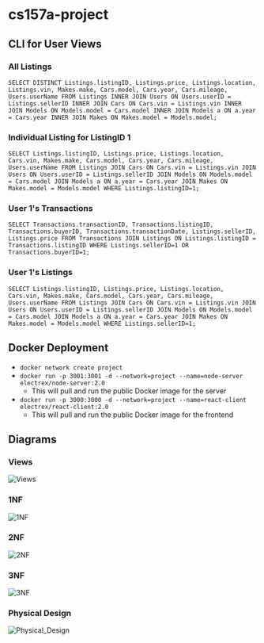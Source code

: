 # cs157a-project

## CLI for User Views

### All Listings 
`SELECT DISTINCT Listings.listingID, Listings.price, Listings.location,
        Listings.vin, Makes.make, Cars.model, Cars.year, Cars.mileage,
        Users.userName
        FROM Listings
        INNER JOIN Users ON Users.userID = Listings.sellerID
        INNER JOIN Cars ON Cars.vin = Listings.vin
        INNER JOIN Models ON Models.model = Cars.model
        INNER JOIN Models a ON a.year = Cars.year
        INNER JOIN Makes ON Makes.model = Models.model;`
        
### Individual Listing for ListingID 1
`SELECT Listings.listingID, Listings.price, Listings.location,
        Cars.vin, Makes.make, Cars.model, Cars.year, Cars.mileage,
        Users.userName
        FROM Listings
        JOIN Cars ON Cars.vin = Listings.vin
        JOIN Users ON Users.userID = Listings.sellerID
        JOIN Models ON Models.model = Cars.model
        JOIN Models a ON a.year = Cars.year
        JOIN Makes ON Makes.model = Models.model
        WHERE Listings.listingID=1;`
        
 ### User 1's Transactions
 `SELECT Transactions.transactionID, Transactions.listingID, Transactions.buyerID, Transactions.transactionDate,
        Listings.sellerID, Listings.price
        FROM Transactions
        JOIN Listings ON Listings.listingID = Transactions.listingID
        WHERE Listings.sellerID=1 OR Transactions.buyerID=1;`
        
 ### User 1's Listings
 `SELECT Listings.listingID, Listings.price, Listings.location,
        Cars.vin, Makes.make, Cars.model, Cars.year, Cars.mileage,
        Users.userName
        FROM Listings
        JOIN Cars ON Cars.vin = Listings.vin
        JOIN Users ON Users.userID = Listings.sellerID
        JOIN Models ON Models.model = Cars.model
        JOIN Models a ON a.year = Cars.year
        JOIN Makes ON Makes.model = Models.model
        WHERE Listings.sellerID=1;`

## Docker Deployment
* `docker network create project`
* `docker run -p 3001:3001 -d --network=project --name=node-server electrex/node-server:2.0`
    - This will pull and run the public Docker image for the server
* `docker run -p 3000:3000 -d --network=project --name=react-client electrex/react-client:2.0`
    - This will pull and run the public Docker image for the frontend

## Diagrams

### Views
![Views](https://user-images.githubusercontent.com/34024255/145519536-c41043b1-b3f6-4f7e-9789-56a0ec984098.png)

### 1NF
![1NF](https://user-images.githubusercontent.com/34024255/145519545-f720c264-55c4-41a5-978c-f2ef3ef7e96d.png)

### 2NF
![2NF](https://user-images.githubusercontent.com/34024255/145519562-c2fbe513-b81f-40c4-8605-56294b6125a9.png)

### 3NF
![3NF](https://user-images.githubusercontent.com/34024255/145519571-e1f17ab5-9e97-45c5-85fb-c73842766cf3.png)

### Physical Design
![Physical_Design](https://user-images.githubusercontent.com/34024255/145519583-61707461-3a42-4f7d-a3df-533e30bd8008.png)

